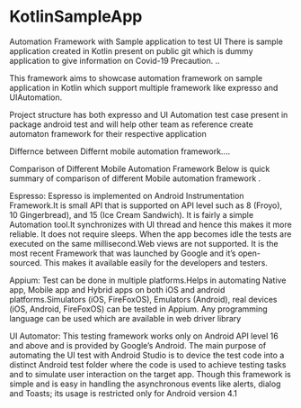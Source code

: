 # KotlinSampleApp

Automation Framework with Sample application to test UI 
There is sample application created in Kotlin present on public git which is dummy application to give information on Covid-19 Precaution.
..

This framework aims to showcase automation framework on sample application in Kotlin which support multiple framework like expresso and UIAutomation.

Project structure has both expresso and UI Automation test case present in package  android test  and will help other team as reference create automaton framework for their respective application

Differnce between Differnt mobile automation framework....

Comparison of Different Mobile Automation Framework
Below is quick summary of comparison of different Mobile automation framework .


Espresso:
Espresso is implemented on Android Instrumentation Framework.It is small API that is supported on API level such as 8 (Froyo), 10 Gingerbread), and 15 (Ice Cream Sandwich). It is
fairly a simple Automation tool.It synchronizes with UI thread and hence this makes it more reliable. It does not require sleeps. When the app becomes idle the tests are executed on the
same millisecond.Web views are not supported. It is the most recent Framework that was launched by Google and it’s open-sourced. This makes it available easily for the developers and testers.

Appium:
Test can be done in multiple platforms.Helps in automating Native app, Mobile app and Hybrid apps on both iOS and android platforms.Simulators (iOS, FireFoxOS), Emulators (Android),
real devices (iOS, Android, FireFoxOS) can be tested in Appium. Any programming language can be used which are
available in web driver library

UI Automator:
This testing framework works only on Android API level 16 and above and is provided by Google’s
Android. The main purpose of automating the UI test with Android Studio is to device the test code into a distinct Android test folder where the code is used to achieve testing tasks and to simulate user
interaction on the target app. Though this framework is simple and is easy in handling the asynchronous events like alerts, dialog
and Toasts; its usage is restricted only for Android version 4.1
